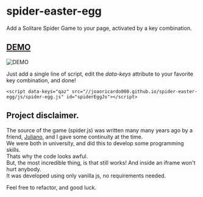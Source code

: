 # spider-easter-egg
Add a Solitare Spider Game to your page, activated by a key combination.

## [DEMO](http://joaoricardo000.github.io/spider-easter-egg/)

![DEMO](http://i.imgur.com/X7A2usV.png)


Just add a single line of script, edit the *data-keys* attribute to your favorite key combination, and done!

```
<script data-keys="qaz" src="//joaoricardo000.github.io/spider-easter-egg/js/spider-egg.js" id="spiderEggJs"></script>
```


## Project disclaimer.

The source of the game (spider.js) was written many many years ago by a friend, [Juliano](https://github.com/julianosk), and I gave some continuity at the time.  
We were both in university, and did this to develop some programming skills.  
Thats why the code looks awful.  
But, the most incredible thing, is that still works! And inside an iframe won't hurt anybody.  
It was developed using only vanilla js, no requirements needed.

Feel free to refactor, and good luck.
